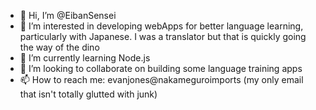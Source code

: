- 👋 Hi, I’m @EibanSensei
- 👀 I’m interested in developing webApps for better language learning, particularly with Japanese. I was a translator but that is quickly going the way of the dino 
- 🌱 I’m currently learning Node.js
- 💞️ I’m looking to collaborate on building some language training apps
- 📫 How to reach me: evanjones@nakameguroimports (my only email that isn't totally glutted with junk)

<!---
EibanSensei/EibanSensei is a ✨ special ✨ repository because its `README.md` (this file) appears on your GitHub profile.
You can click the Preview link to take a look at your changes.
--->
